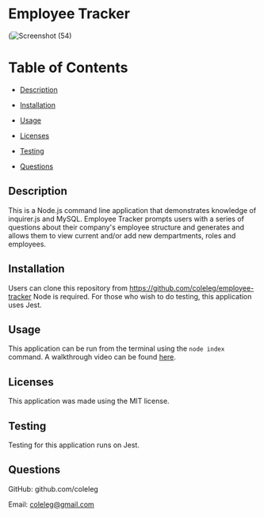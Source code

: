 # Employee Tracker

(![Screenshot (54)](https://user-images.githubusercontent.com/15861137/161443200-c0d546e5-75e3-42a9-be6f-0382c9a6c4d5.png)

 # Table of Contents
  * [Description](#description)
  
  * [Installation](#installation)
  
  * [Usage](#usage)
  
  * [Licenses](#licenses)
  
  * [Testing](#testing)
  
  * [Questions](#questions)

  ## Description
  This is a Node.js command line application that demonstrates knowledge of inquirer.js and MySQL.  Employee Tracker prompts users with a series of questions about their company's employee structure and generates and allows them to view current and/or add new dempartments, roles and employees.
 
  ## Installation
  Users can clone this repository from https://github.com/coleleg/employee-tracker  Node is required.  For those who wish to do testing, this application uses Jest.
  
  ## Usage
  This application can be run from the terminal using the `node index` command. A walkthrough video can be found [here](https://drive.google.com/file/d/1gbM7xdeP_saGda_tUDkJ8qBpZNgQyuLs/view).
  
  ## Licenses
  This application was made using the MIT license.

  ## Testing
  Testing for this application runs on Jest.
  
  ## Questions
  GitHub: github.com/coleleg
 
  Email: coleleg@gmail.com
 
